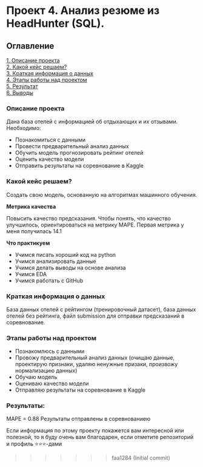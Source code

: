 
# Проект 4. Анализ резюме из HeadHunter (SQL).


## Оглавление  
[1. Описание проекта](.README.md#Описание-проекта)  
[2. Какой кейс решаем?](.README.md#Какой-кейс-решаем)  
[3. Краткая информация о данных](.README.md#Краткая-информация-о-данных)  
[4. Этапы работы над проектом](.README.md#Этапы-работы-над-проектом)  
[5. Результат](.README.md#Результат)    
[6. Выводы](.README.md#Выводы) 


### Описание проекта  

Дана база отелей с информацией об отдыхающих и их отзывами. Необходимо:
- Познакомиться с данными
- Провести предварительный анализ данных
- Обучить модель прогнозировать рейтинг отелей
- Оценить качество модели
- Отправить результаты на соревнование в Kaggle



### Какой кейс решаем?    

Создать свою модель, основанную на алгоритмах машинного обучения.

**Метрика качества**     

Повысить качество предсказания. Чтобы понять, что качество улучшилось, ориентироваться на метрику MAPE. 
Первая метрика у меня получилась 14.1


**Что практикуем**     
- Учимся писать хороший код на python 
- Учимся анализировать данные
- Учимся делать выводы на основе анализа
- Учимся EDA
- Учимся работать с GitHub


### Краткая информация о данных
  
База данных отелей с рейтингом (тренировочный датасет), база данных отелей без рейтинга, файл submission для отправки предсказаний в соревнование.


### Этапы работы над проектом  
- Познакомлюсь с данными
- Провожу предварительный анализ данных (очищаю данные, проектирую признаки, удаляю ненужные призаки, произвожу нормализацию данных)
- Обучаю модель
- Оцениваю качество модели
- Отправляю результаты на соревнование в Kaggle


### Результаты:  

 MAPE = 0.88
 Результаты отправлены в соревнованиею



Если информация по этому проекту покажется вам интересной или полезной, то я буду очень вам благодарен, если отметите репозиторий и профиль ⭐️⭐️⭐️-дами
>>>>>>> faa1284 (Initial commit)
